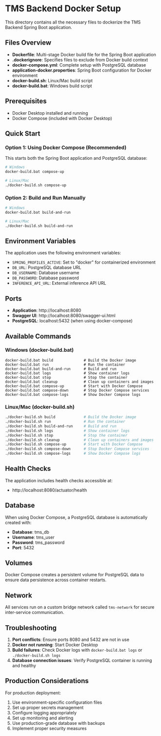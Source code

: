 # TMS Backend Docker Setup

This directory contains all the necessary files to dockerize the TMS Backend Spring Boot application.

## Files Overview

- **Dockerfile**: Multi-stage Docker build file for the Spring Boot application
- **.dockerignore**: Specifies files to exclude from Docker build context
- **docker-compose.yml**: Complete setup with PostgreSQL database
- **application-docker.properties**: Spring Boot configuration for Docker environment
- **docker-build.sh**: Linux/Mac build script
- **docker-build.bat**: Windows build script

## Prerequisites

- Docker Desktop installed and running
- Docker Compose (included with Docker Desktop)

## Quick Start

### Option 1: Using Docker Compose (Recommended)

This starts both the Spring Boot application and PostgreSQL database:

```bash
# Windows
docker-build.bat compose-up

# Linux/Mac
./docker-build.sh compose-up
```

### Option 2: Build and Run Manually

```bash
# Windows
docker-build.bat build-and-run

# Linux/Mac
./docker-build.sh build-and-run
```

## Environment Variables

The application uses the following environment variables:

- `SPRING_PROFILES_ACTIVE`: Set to "docker" for containerized environment
- `DB_URL`: PostgreSQL database URL
- `DB_USERNAME`: Database username
- `DB_PASSWORD`: Database password
- `INFERENCE_API_URL`: External inference API URL

## Ports

- **Application**: http://localhost:8080
- **Swagger UI**: http://localhost:8080/swagger-ui.html
- **PostgreSQL**: localhost:5432 (when using docker-compose)

## Available Commands

### Windows (docker-build.bat)
```batch
docker-build.bat build              # Build the Docker image
docker-build.bat run                # Run the container
docker-build.bat build-and-run      # Build and run
docker-build.bat logs               # Show container logs
docker-build.bat stop               # Stop the container
docker-build.bat cleanup            # Clean up containers and images
docker-build.bat compose-up         # Start with Docker Compose
docker-build.bat compose-down       # Stop Docker Compose services
docker-build.bat compose-logs       # Show Docker Compose logs
```

### Linux/Mac (docker-build.sh)
```bash
./docker-build.sh build             # Build the Docker image
./docker-build.sh run               # Run the container
./docker-build.sh build-and-run     # Build and run
./docker-build.sh logs              # Show container logs
./docker-build.sh stop              # Stop the container
./docker-build.sh cleanup           # Clean up containers and images
./docker-build.sh compose-up        # Start with Docker Compose
./docker-build.sh compose-down      # Stop Docker Compose services
./docker-build.sh compose-logs      # Show Docker Compose logs
```

## Health Checks

The application includes health checks accessible at:
- http://localhost:8080/actuator/health

## Database

When using Docker Compose, a PostgreSQL database is automatically created with:
- **Database**: tms_db
- **Username**: tms_user
- **Password**: tms_password
- **Port**: 5432

## Volumes

Docker Compose creates a persistent volume for PostgreSQL data to ensure data persistence across container restarts.

## Network

All services run on a custom bridge network called `tms-network` for secure inter-service communication.

## Troubleshooting

1. **Port conflicts**: Ensure ports 8080 and 5432 are not in use
2. **Docker not running**: Start Docker Desktop
3. **Build failures**: Check Docker logs with `docker-build.bat logs` or `./docker-build.sh logs`
4. **Database connection issues**: Verify PostgreSQL container is running and healthy

## Production Considerations

For production deployment:
1. Use environment-specific configuration files
2. Set up proper secrets management
3. Configure logging appropriately
4. Set up monitoring and alerting
5. Use production-grade database with backups
6. Implement proper security measures